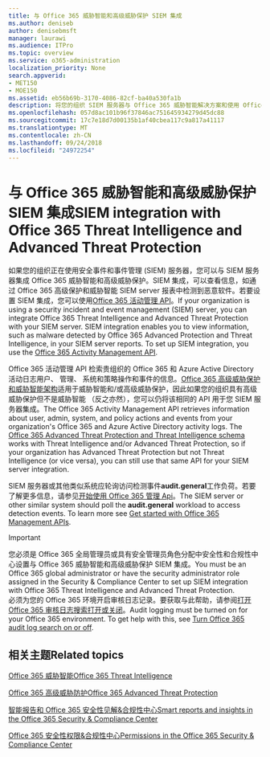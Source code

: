 ```yaml
---
title: 与 Office 365 威胁智能和高级威胁保护 SIEM 集成
ms.author: deniseb
author: denisebmsft
manager: laurawi
ms.audience: ITPro
ms.topic: overview
ms.service: o365-administration
localization_priority: None
search.appverid:
- MET150
- MOE150
ms.assetid: eb56b69b-3170-4086-82cf-ba40a530fa1b
description: 将您的组织 SIEM 服务器与 Office 365 威胁智能解决方案和使用 Office 365 活动管理 API 的高级威胁保护集成。
ms.openlocfilehash: 057d8ac101b96f37846ac751645934279d45dc88
ms.sourcegitcommit: 17c7e18d7d00135b1af40cbea117c9a817a41117
ms.translationtype: MT
ms.contentlocale: zh-CN
ms.lasthandoff: 09/24/2018
ms.locfileid: "24972254"
---
```

# <a name="siem-integration-with-office-365-threat-intelligence-and-advanced-threat-protection"></a><span data-ttu-id="b73e2-103">与 Office 365 威胁智能和高级威胁保护 SIEM 集成</span><span class="sxs-lookup"><span data-stu-id="b73e2-103">SIEM integration with Office 365 Threat Intelligence and Advanced Threat Protection</span></span>

<span data-ttu-id="b73e2-p101">如果您的组织正在使用安全事件和事件管理 (SIEM) 服务器，您可以与 SIEM 服务器集成 Office 365 威胁智能和高级威胁保护。SIEM 集成，可以查看信息，如通过 Office 365 高级保护和威胁智能 SIEM server 报表中检测到恶意软件。若要设置 SIEM 集成，您可以使用[Office 365 活动管理 API](https://docs.microsoft.com/office/office-365-management-api/office-365-management-activity-api-reference)。</span><span class="sxs-lookup"><span data-stu-id="b73e2-p101">If your organization is using a security incident and event management (SIEM) server, you can integrate Office 365 Threat Intelligence and Advanced Threat Protection with your SIEM server. SIEM integration enables you to view information, such as malware detected by Office 365 Advanced Protection and Threat Intelligence, in your SIEM server reports. To set up SIEM integration, you use the [Office 365 Activity Management API](https://docs.microsoft.com/office/office-365-management-api/office-365-management-activity-api-reference).</span></span> 

<span data-ttu-id="b73e2-p102">Office 365 活动管理 API 检索贵组织的 Office 365 和 Azure Active Directory 活动日志用户、 管理、 系统和策略操作和事件的信息。[Office 365 高级威胁保护和威胁智能架构](https://docs.microsoft.com/office/office-365-management-api/office-365-management-activity-api-schema#office-365-advanced-threat-protection-and-threat-intelligence-schema)适用于威胁智能和/或高级威胁保护，因此如果您的组织具有高级威胁保护但不是威胁智能 （反之亦然），您可以仍将该相同的 API 用于您 SIEM 服务器集成。</span><span class="sxs-lookup"><span data-stu-id="b73e2-p102">The Office 365 Activity Management API retrieves information about user, admin, system, and policy actions and events from your organization's Office 365 and Azure Active Directory activity logs. The [Office 365 Advanced Threat Protection and Threat Intelligence schema](https://docs.microsoft.com/office/office-365-management-api/office-365-management-activity-api-schema#office-365-advanced-threat-protection-and-threat-intelligence-schema) works with Threat Intelligence and/or Advanced Threat Protection, so if your organization has Advanced Threat Protection but not Threat Intelligence (or vice versa), you can still use that same API for your SIEM server integration.</span></span> 

<span data-ttu-id="b73e2-p103">SIEM 服务器或其他类似系统应轮询访问检测事件**audit.general**工作负荷。若要了解更多信息，请参见[开始使用 Office 365 管理 Api](https://docs.microsoft.com/office/office-365-management-api/get-started-with-office-365-management-apis)。</span><span class="sxs-lookup"><span data-stu-id="b73e2-p103">The SIEM server or other similar system should poll the **audit.general** workload to access detection events. To learn more see [Get started with Office 365 Management APIs](https://docs.microsoft.com/office/office-365-management-api/get-started-with-office-365-management-apis).</span></span> 

> [!IMPORTANT]
> <span data-ttu-id="b73e2-111">您必须是 Office 365 全局管理员或具有安全管理员角色分配中安全性和合规性中心设置与 Office 365 威胁智能和高级威胁保护 SIEM 集成。</span><span class="sxs-lookup"><span data-stu-id="b73e2-111">You must be an Office 365 global administrator or have the security administrator role assigned in the Security & Compliance Center to set up SIEM integration with Office 365 Threat Intelligence and Advanced Threat Protection.</span></span><br/><span data-ttu-id="b73e2-p104">必须为您的 Office 365 环境开启审核日志记录。要获取与此帮助，请参阅[打开 Office 365 审核日志搜索打开或关闭](turn-audit-log-search-on-or-off.md)。</span><span class="sxs-lookup"><span data-stu-id="b73e2-p104">Audit logging must be turned on for your Office 365 environment. To get help with this, see [Turn Office 365 audit log search on or off](turn-audit-log-search-on-or-off.md).</span></span>

## <a name="related-topics"></a><span data-ttu-id="b73e2-114">相关主题</span><span class="sxs-lookup"><span data-stu-id="b73e2-114">Related topics</span></span>

[<span data-ttu-id="b73e2-115">Office 365 威胁智能</span><span class="sxs-lookup"><span data-stu-id="b73e2-115">Office 365 Threat Intelligence</span></span>](office-365-ti.md)

[<span data-ttu-id="b73e2-116">Office 365 高级威胁防护</span><span class="sxs-lookup"><span data-stu-id="b73e2-116">Office 365 Advanced Threat Protection</span></span>](office-365-atp.md)

[<span data-ttu-id="b73e2-117">智能报告和 Office 365 安全性见解&amp;合规性中心</span><span class="sxs-lookup"><span data-stu-id="b73e2-117">Smart reports and insights in the Office 365 Security &amp; Compliance Center</span></span>](reports-and-insights-in-security-and-compliance.md)
  
[<span data-ttu-id="b73e2-118">Office 365 安全性权限&amp;合规性中心</span><span class="sxs-lookup"><span data-stu-id="b73e2-118">Permissions in the Office 365 Security &amp; Compliance Center</span></span>](permissions-in-the-security-and-compliance-center.md)
  

